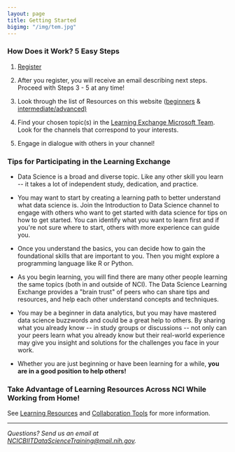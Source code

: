 ```yaml
---
layout: page
title: Getting Started
bigimg: "/img/tem.jpg"
---
```


### How Does it Work? 5 Easy Steps

1.	[Register](http://bit.ly/NCI_datascience_peer2peer)

2.  After you register, you will receive an email describing next steps. Proceed with Steps 3 - 5 at any time!

3.  Look through the list of Resources on this website ([beginners](https://cbiit.github.io/p2p-datasci/beginner-resources/)
       & [intermediate/advanced)](https://cbiit.github.io/p2p-datasci/intadv-resources/)

4. Find your chosen topic(s) in the [Learning Exchange Microsoft Team](https://bit.ly/2V1k9tj). Look for the channels that correspond to    your interests.

5. Engage in dialogue with others in your channel!


### Tips for Participating in the Learning Exchange

* Data Science is a broad and diverse topic. Like any other skill you learn -- it takes a lot of independent study, dedication, and practice. 

* You may want to start by creating a learning path to better understand what data science is. Join the Introduction to Data Science channel to engage with others who want to get started with data science for tips on how to get started. You can identify what you want to learn first and if you're not sure where to start, others with more experience can guide you. 

* Once you understand the basics, you can decide how to gain the foundational skills that are important to you. Then you might explore a programming language like R or Python. 

* As you begin learning, you will find there are many other people learning the same topics (both in and outside of NCI). The Data Science Learning Exchange provides a "brain trust" of peers who can share tips and resources, and help each other understand concepts and techniques.


* You may be a beginner in data analytics, but you may have mastered data science buzzwords and could be a great help to others. By sharing what you already know -- in study groups or discussions -- not only can your peers learn what you already know but their real-world experience may give you insight and solutions for the challenges you face in your work. 



* Whether you are just beginning or have been learning for a while, **you are in a good position to help others!**

### Take Advantage of Learning Resources Across NCI While Working from Home!

See [Learning Resources](../resources) and [Collaboration Tools](https://cbiit.github.io/p2p-datasci/collabtools/) for more information. 



---
*Questions? Send us an email at [NCICBIITDataScienceTraining@mail.nih.gov](mailto:NCICBIITDataScienceTraining@mail.nih.gov).*
